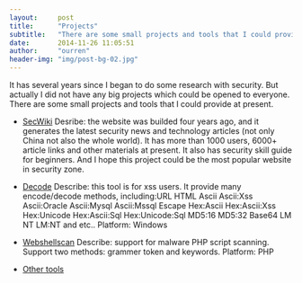 ```yaml
---
layout:     post
title:      "Projects"
subtitle:   "There are some small projects and tools that I could provide at present."
date:       2014-11-26 11:05:51
author:     "ourren"
header-img: "img/post-bg-02.jpg"
---
```


It has several years since I began to do some research with security. But actually I did not have any big projects which could be opened to everyone. There are some small projects and tools that I could provide at present.

<!-- more -->

+ [SecWiki](http://www.sec-wiki.com)
Desribe: the website was builded four years ago, and it generates the latest security news and technology articles (not only China not also the whole world). It has more than 1000 users, 6000+ article links and other materials at present. It also has security skill guide for beginners. And I hope this project could be the most popular website in security zone.

+ [Decode](https://github.com/ourren/googlecode/tree/master/DEncode)
Describe: this tool is for xss users. It provide many encode/decode methods, including:URL HTML Ascii Ascii:Xss Ascii:Oracle Ascii:Mysql Ascii:Mssql Escape Hex:Ascii Hex:Ascii:Xss Hex:Unicode Hex:Ascii:Sql Hex:Unicode:Sql MD5:16 MD5:32 Base64 LM NT LM:NT and etc..
Platform: Windows

+ [Webshellscan](https://github.com/ourren/googlecode/tree/master/backdoorcheck)
Describe: support for malware PHP script scanning. Support two methods: grammer token and keywords.
Platform: PHP

+ [Other tools](https://github.com/ourren)

